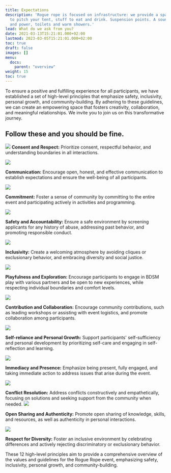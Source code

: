 ```yaml
---
title: Expectations
description: 'Rogue rope is focused on infrastructure: we provide a space, a place
  to pitch your tent, stuff to eat and drink. Suspension points. A sound-system. Water
  and power, toilets and warm showers.'
lead: What do we ask from you?
date: 2021-03-13T15:21:01.000+02:00
lastmod: 2023-03-05T15:21:01.000+02:00
toc: true
draft: false
images: []
menu: 
  docs:
    parent: "overview"
weight: 15
toc: true
---
```


 To ensure a positive and fulfilling experience for all participants, we have established a set of high-level principles that emphasize safety, inclusivity, personal growth, and community-building. By adhering to these guidelines, we can create an empowering space that fosters creativity, collaboration, and meaningful relationships. We invite you to join us on this transformative journey.
## Follow these and you should be fine.

![](https://i.imgur.com/k0jf4U8.jpg)
**Consent and Respect:** Prioritize consent, respectful behavior, and understanding boundaries in all interactions.


![](https://i.imgur.com/1h0hBbV.jpg)

**Communication:** Encourage open, honest, and effective communication to establish expectations and ensure the well-being of all participants.

![](https://i.imgur.com/cnTSZNP.jpg)

**Commitment:** Foster a sense of community by committing to the entire event and participating actively in activities and programming.

![](https://i.imgur.com/BvXca4U.jpg)

**Safety and Accountability:** Ensure a safe environment by screening applicants for any history of abuse, addressing past behavior, and promoting responsible conduct.

![](https://i.imgur.com/ujTxLsT.jpg)

**Inclusivity:** Create a welcoming atmosphere by avoiding cliques or exclusionary behavior, and embracing diversity and social justice.

![](https://i.imgur.com/Wvm1G2x.jpg)

**Playfulness and Exploration:** Encourage participants to engage in BDSM play with various partners and be open to new experiences, while respecting individual boundaries and comfort levels.

![](https://i.imgur.com/mPvcsxO.jpg)


**Contribution and Collaboration:** Encourage community contributions, such as leading workshops or assisting with event logistics, and promote collaboration among participants.

![](https://i.imgur.com/vx00fHS.jpg)

**Self-reliance and Personal Growth:** Support participants' self-sufficiency and personal development by prioritizing self-care and engaging in self-reflection and learning.

![](https://i.imgur.com/OxxEzUg.jpg)

**Immediacy and Presence:** Emphasize being present, fully engaged, and taking immediate action to address issues that arise during the event.

![](https://i.imgur.com/6URpTy8.png)

**Conflict Resolution:** Address conflicts constructively and empathetically, focusing on solutions and seeking support from the community when needed.
![](https://i.imgur.com/u8XkGEj.jpg)

**Open Sharing and Authenticity:** Promote open sharing of knowledge, skills, and resources, as well as authenticity in personal interactions.

![](https://i.imgur.com/08doDoY.jpg)

**Respect for Diversity:** Foster an inclusive environment by celebrating differences and actively rejecting discriminatory or exclusionary behavior.

These 12 high-level principles aim to provide a comprehensive overview of the values and guidelines for the Rogue Rope event, emphasizing safety, inclusivity, personal growth, and community-building.